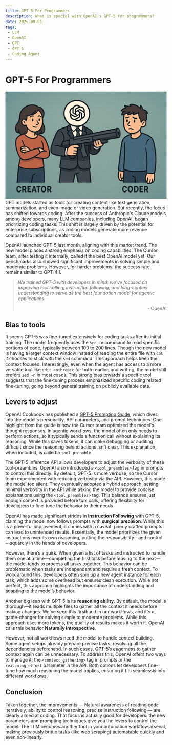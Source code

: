 ```yaml
---
title: GPT-5 For Programmers
description: What is special with OpenAI's GPT-5 for programmers?
date: 2025-09-01
tags:
 - LLM
 - OpenAI
 - GPT
 - GPT-5
 - Coding Agent
---
```

# GPT-5 For Programmers

![OpenAI shifted it's focus towards programmers](images/gpt-5-for-programmers.png)
GPT models started as tools for creating content like text generation, summarization, and even image or video generation. But recently, the focus has shifted towards coding. After the success of Anthropic's Claude models among developers, many LLM companies, including OpenAI, began prioritizing coding tasks. This shift is largely driven by the potential for enterprise subscriptions, as coding models generate more revenue compared to individual creator tools.

OpenAI launched GPT-5 last month, aligning with this market trend. The new model places a strong emphasis on coding capabilities. The Cursor team, after testing it internally, called it the best OpenAI model yet. Our benchmarks also showed significant improvements in solving simple and moderate problems. However, for harder problems, the success rate remains similar to GPT-4.1.

> *We trained GPT-5 with developers in mind: we’ve focused on improving tool calling, instruction following, and long-context understanding to serve as the best foundation model for agentic applications.*
>
> <p align="right">- OpenAI </p>

## Bias to tools

It seems GPT-5 was fine-tuned extensively for coding tasks after its initial training. The model frequently uses the `sed -n` command to read specific portions of code, typically between 100 to 200 lines. Though the new model is having a larger context window instead of reading the entire file with `cat` it chooses to stick with the `sed` command. This approach helps keep the context focused. Interestingly, even when the agent has access to a more versatile tool like `edit_anthropic` for both reading and writing, the model still prefers `sed -n` in most cases. This strong bias towards a specific tool suggests that the fine-tuning process emphasized specific coding related fine-tuning, going beyond general training on publicly available data.

## Levers to adjust

OpenAI Cookbook has published a [GPT-5 Prompting Guide](https://cookbook.openai.com/examples/gpt-5/gpt-5_prompting_guide), which dives into the model's personality, API parameters, and prompt techniques. One highlight from the guide is how the Cursor team optimized the model's thought responses. In agentic workflows, the model often only needs to perform actions, so it typically sends a function call without explaining its reasoning. While this saves tokens, it can make debugging or auditing difficult since the reasoning behind actions isn't clear. This explanation, when included, is called a `tool-preamble`.

The GPT-5 inference API allows developers to adjust the verbosity of these tool-preambles. OpenAI also introduced a `<tool_preambles>` tag in prompts to control this directly. By default, GPT-5 is more verbose, so the Cursor team experimented with reducing verbosity via the API. However, this made the model too silent. They eventually adopted a hybrid approach: setting minimal verbosity in the API while asking the model to provide concise explanations using the `<tool_preambles>` tag. This balance ensures just enough context is provided before tool calls, offering flexibility for developers to fine-tune the behavior to their needs.

OpenAI has made significant strides in **Instruction Following** with GPT-5, claiming the model now follows prompts with **surgical precision**. While this is a powerful improvement, it comes with a caveat: poorly crafted prompts can lead to unintended results. Essentially, the model prioritizes the given instructions over its own reasoning, putting the responsibility—and control—squarely in the hands of developers.

However, there’s a quirk. When given a list of tasks and instructed to handle them one at a time—completing the first task before moving to the next—the model tends to process all tasks together. This behavior can be problematic when tasks are independent and require a fresh context. To work around this, developers often spin up a new agent instance for each task, which adds some overhead but ensures clean execution. While not perfect, this approach highlights the importance of understanding and adapting to the model’s behavior.

Another big leap with GPT-5 is its **reasoning ability**. By default, the model is thorough—it reads multiple files to gather all the context it needs before making changes. We've seen this firsthand in our workflows, and it's a game-changer for solving simple to moderate problems. While this approach uses more tokens, the quality of results makes it worth it. OpenAI calls this behavior **Naturally Introspective**.

However, not all workflows need the model to handle context building. Some agent setups already prepare precise tasks, resolving all the dependencies beforehand. In such cases, GPT-5’s eagerness to gather context again can be unnecessary. To address this, OpenAI offers two ways to manage it: the `<context_gathering>` tag in prompts or the `reasoning_effort` parameter in the API. Both options let developers fine-tune how much reasoning the model applies, ensuring it fits seamlessly into different workflows.

## Conclusion

Taken together, the improvements — Natural awareness of reading code iteratively, ability to control reasoning, precise instruction following — are clearly aimed at coding. That focus is actually good for developers: the new parameters and prompting techniques give you the levers to control the model. The LLM becomes another tool in your automation workflow arsenal, making previously brittle tasks (like web scraping) automatable quickly and even non‑linearly.